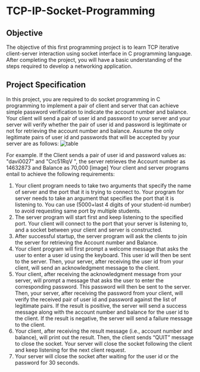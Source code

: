 # TCP-IP-Socket-Programming
## Objective
The objective of this first programming project is to learn TCP iterative client-server interaction using socket interface in C programming language. After completing the project, you will have a basic understanding of the steps required to develop a networking application.
## Project Specification
In this project, you are required to do socket programming in C programming to implement a pair of client and server that can achieve simple password verification to indicate the account number and balance. Your client will send a pair of user id and password to your server and your server will verify whether the pair of user id and password is legitimate or not for retrieving the account number and balance. Assume the only legitimate pairs of user id and passwords that will be accepted by your server are as follows:
![table](https://github.com/vasireddyujwala/TCP-IP-Socket-Programming/assets/92040231/0570957e-42e6-4358-8637-6e9cdf11cef9)

For example. If the Client sends a pair of user id and password values as: "davi0027" and "Crc51RqV ", the server retrieves the Account number as 14632873 and Balance as 70,000
[image]
Your client and server programs entail to achieve the following requirements:
1. Your client program needs to take two arguments that specify the name of server and the port that it is trying to connect to. Your program for server needs to take an argument that specifies the port that it is listening to. You can use (5000+last 4 digits of your student-id number) to avoid requesting same port by multiple students.
2. The server program will start first and keep listening to the specified port. Your client will connect to the port that your server is listening to, and a socket between your client and server is constructed.
3. After successful startup, the server program will ask the clients to join the server for retrieving the Account number and Balance.
4. Your client program will first prompt a welcome message that asks the user to enter a user id using the keyboard. This user id will then be sent to the server. Then, your server, after receiving the user id from your client, will send an acknowledgment message to the client.
5. Your client, after receiving the acknowledgment message from your server, will prompt a message that asks the user to enter the corresponding password. This password will then be sent to the server. Then, your server, after receiving the password from your client, will verify the received pair of user id and password against the list of legitimate pairs. If the result is positive, the server will send a success message along with the account number and balance for the user id to the client. If the result is negative, the server will send a failure message to the client.
6. Your client, after receiving the result message (i.e., account number and balance), will print out the result. Then, the client sends “QUIT” message to close the socket. Your server will close the socket following the client and keep listening for the next client request.
7. Your server will close the socket after waiting for the user id or the password for 30 seconds.
